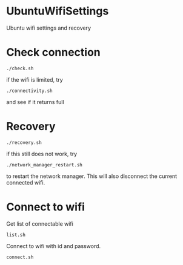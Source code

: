 # UbuntuWifiSettings
Ubuntu wifi settings and recovery

# Check connection
```
./check.sh
```
if the wifi is limited, try 
```
./connectivity.sh
```
and see if it returns full

# Recovery
```
./recovery.sh
```
if this still does not work, try
```
./network_manager_restart.sh
```
to restart the network manager. This will also disconnect the current connected wifi.

# Connect to wifi
Get list of connectable wifi
```
list.sh
```
Connect to wifi with id and password.
```
connect.sh
```

